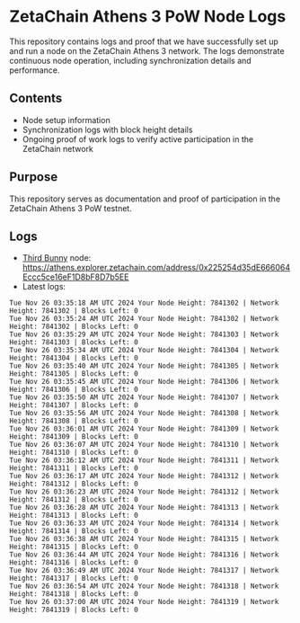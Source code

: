 # ZetaChain Athens 3 PoW Node Logs
This repository contains logs and proof that we have successfully set up and run a node on the ZetaChain Athens 3 network. The logs demonstrate continuous node operation, including synchronization details and performance.

## Contents
- Node setup information
- Synchronization logs with block height details
- Ongoing proof of work logs to verify active participation in the ZetaChain network

## Purpose
This repository serves as documentation and proof of participation in the ZetaChain Athens 3 PoW testnet.

## Logs

- [Third Bunny](https://thirdbunny.xyz/) node: https://athens.explorer.zetachain.com/address/0x225254d35dE666064Eccc5ce16eF1D8bF8D7b5EE
- Latest logs:
```
Tue Nov 26 03:35:18 AM UTC 2024 Your Node Height: 7841302 | Network Height: 7841302 | Blocks Left: 0
Tue Nov 26 03:35:24 AM UTC 2024 Your Node Height: 7841302 | Network Height: 7841302 | Blocks Left: 0
Tue Nov 26 03:35:29 AM UTC 2024 Your Node Height: 7841303 | Network Height: 7841303 | Blocks Left: 0
Tue Nov 26 03:35:34 AM UTC 2024 Your Node Height: 7841304 | Network Height: 7841304 | Blocks Left: 0
Tue Nov 26 03:35:40 AM UTC 2024 Your Node Height: 7841305 | Network Height: 7841305 | Blocks Left: 0
Tue Nov 26 03:35:45 AM UTC 2024 Your Node Height: 7841306 | Network Height: 7841306 | Blocks Left: 0
Tue Nov 26 03:35:50 AM UTC 2024 Your Node Height: 7841307 | Network Height: 7841307 | Blocks Left: 0
Tue Nov 26 03:35:56 AM UTC 2024 Your Node Height: 7841308 | Network Height: 7841308 | Blocks Left: 0
Tue Nov 26 03:36:01 AM UTC 2024 Your Node Height: 7841309 | Network Height: 7841309 | Blocks Left: 0
Tue Nov 26 03:36:07 AM UTC 2024 Your Node Height: 7841310 | Network Height: 7841310 | Blocks Left: 0
Tue Nov 26 03:36:12 AM UTC 2024 Your Node Height: 7841311 | Network Height: 7841311 | Blocks Left: 0
Tue Nov 26 03:36:17 AM UTC 2024 Your Node Height: 7841312 | Network Height: 7841312 | Blocks Left: 0
Tue Nov 26 03:36:23 AM UTC 2024 Your Node Height: 7841312 | Network Height: 7841312 | Blocks Left: 0
Tue Nov 26 03:36:28 AM UTC 2024 Your Node Height: 7841313 | Network Height: 7841313 | Blocks Left: 0
Tue Nov 26 03:36:33 AM UTC 2024 Your Node Height: 7841314 | Network Height: 7841314 | Blocks Left: 0
Tue Nov 26 03:36:38 AM UTC 2024 Your Node Height: 7841315 | Network Height: 7841315 | Blocks Left: 0
Tue Nov 26 03:36:44 AM UTC 2024 Your Node Height: 7841316 | Network Height: 7841316 | Blocks Left: 0
Tue Nov 26 03:36:49 AM UTC 2024 Your Node Height: 7841317 | Network Height: 7841317 | Blocks Left: 0
Tue Nov 26 03:36:54 AM UTC 2024 Your Node Height: 7841318 | Network Height: 7841318 | Blocks Left: 0
Tue Nov 26 03:37:00 AM UTC 2024 Your Node Height: 7841319 | Network Height: 7841319 | Blocks Left: 0
```
